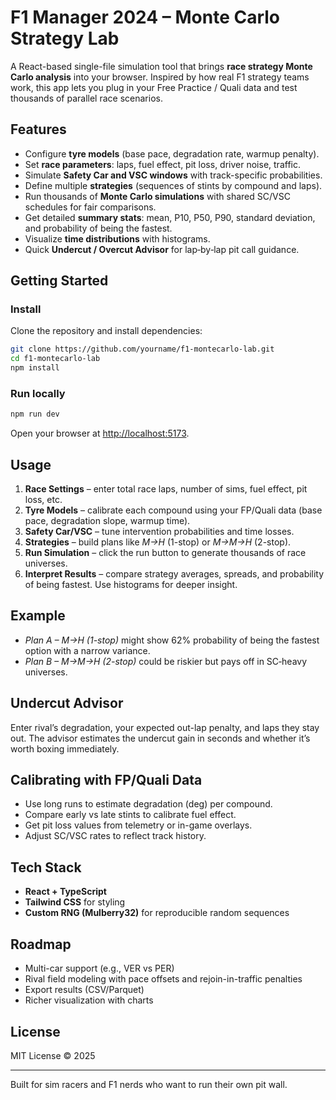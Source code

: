 # F1 Manager 2024 – Monte Carlo Strategy Lab

A React-based single-file simulation tool that brings **race strategy Monte Carlo analysis** into your browser. Inspired by how real F1 strategy teams work, this app lets you plug in your Free Practice / Quali data and test thousands of parallel race scenarios.

## Features
- Configure **tyre models** (base pace, degradation rate, warmup penalty).
- Set **race parameters**: laps, fuel effect, pit loss, driver noise, traffic.
- Simulate **Safety Car and VSC windows** with track-specific probabilities.
- Define multiple **strategies** (sequences of stints by compound and laps).
- Run thousands of **Monte Carlo simulations** with shared SC/VSC schedules for fair comparisons.
- Get detailed **summary stats**: mean, P10, P50, P90, standard deviation, and probability of being the fastest.
- Visualize **time distributions** with histograms.
- Quick **Undercut / Overcut Advisor** for lap‑by‑lap pit call guidance.

## Getting Started

### Install
Clone the repository and install dependencies:
```bash
git clone https://github.com/yourname/f1-montecarlo-lab.git
cd f1-montecarlo-lab
npm install
```

### Run locally
```bash
npm run dev
```
Open your browser at [http://localhost:5173](http://localhost:5173).

## Usage
1. **Race Settings** – enter total race laps, number of sims, fuel effect, pit loss, etc.
2. **Tyre Models** – calibrate each compound using your FP/Quali data (base pace, degradation slope, warmup time).
3. **Safety Car/VSC** – tune intervention probabilities and time losses.
4. **Strategies** – build plans like *M→H* (1-stop) or *M→M→H* (2-stop).
5. **Run Simulation** – click the run button to generate thousands of race universes.
6. **Interpret Results** – compare strategy averages, spreads, and probability of being fastest. Use histograms for deeper insight.

## Example
- *Plan A – M→H (1-stop)* might show 62% probability of being the fastest option with a narrow variance.
- *Plan B – M→M→H (2-stop)* could be riskier but pays off in SC‑heavy universes.

## Undercut Advisor
Enter rival’s degradation, your expected out-lap penalty, and laps they stay out. The advisor estimates the undercut gain in seconds and whether it’s worth boxing immediately.

## Calibrating with FP/Quali Data
- Use long runs to estimate degradation (deg) per compound.
- Compare early vs late stints to calibrate fuel effect.
- Get pit loss values from telemetry or in-game overlays.
- Adjust SC/VSC rates to reflect track history.

## Tech Stack
- **React + TypeScript**
- **Tailwind CSS** for styling
- **Custom RNG (Mulberry32)** for reproducible random sequences

## Roadmap
- Multi-car support (e.g., VER vs PER)
- Rival field modeling with pace offsets and rejoin-in-traffic penalties
- Export results (CSV/Parquet)
- Richer visualization with charts

## License
MIT License © 2025

---
Built for sim racers and F1 nerds who want to run their own pit wall.
